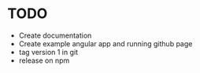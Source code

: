 # TODO
* Create documentation
* Create example angular app and running github page
* tag version 1 in git
* release on npm
